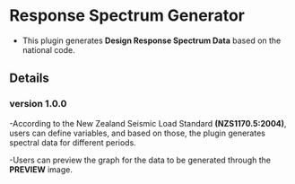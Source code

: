 # Response Spectrum Generator
- This plugin generates **Design Response Spectrum Data** based on the national code.


## Details
### version 1.0.0

-According to the New Zealand Seismic Load Standard **(NZS1170.5:2004)**, users can define variables, and based on those, the plugin generates spectral data for different periods.

-Users can preview the graph for the data to be generated through the **PREVIEW** image.